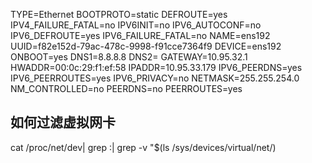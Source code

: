 TYPE=Ethernet
BOOTPROTO=static
DEFROUTE=yes
IPV4_FAILURE_FATAL=no
IPV6INIT=no
IPV6_AUTOCONF=no
IPV6_DEFROUTE=yes
IPV6_FAILURE_FATAL=no
NAME=ens192
UUID=f82e152d-79ac-478c-9998-f91cce7364f9
DEVICE=ens192
ONBOOT=yes
DNS1=8.8.8.8
DNS2=
GATEWAY=10.95.32.1
HWADDR=00:0c:29:f1:ef:58
IPADDR=10.95.33.179
IPV6_PEERDNS=yes
IPV6_PEERROUTES=yes
IPV6_PRIVACY=no
NETMASK=255.255.254.0
NM_CONTROLLED=no
PEERDNS=no
PEERROUTES=yes



## 如何过滤虚拟网卡



cat /proc/net/dev| grep :| grep -v "$(ls /sys/devices/virtual/net/)